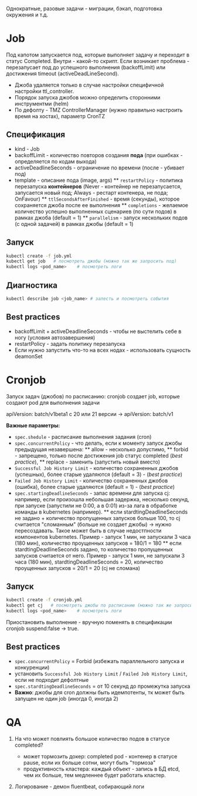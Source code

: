 Однократные, разовые задачи - миграции, бэкап, подготовка окружения и т.д.

# Job

Под капотом запускается под, которые выполняет задачу и переходит в статус Completed. Внутри - какой-то скрипт. 
Если возникает проблема - перезапусает под до успешного выполнения (backoffLimit) или достижения timeout (activeDeadLineSecond).

* Джоба удаляется только в случае настройки специфичной настройки ttl_controller. 
* Порядок запуска джобов можно определить сторонними инструментми (helm)
* По дефолту - TMZ ControllerManager (нужно правильно настроить время на хостах), параметр CronTZ

## Спецификация
* kind - Job 
* backoffLimit - количество повторов создания **пода** (при ошибках - определяется по кодам выхода)
* activeDeadlineSeconds - ограничение по времени (после - убивает под) 
* template - описание пода (image, args)
	** `restartPolicy` - политика перезапуска **контейнеров** (Never - контейнер не перезапусается, запусается новый под; Always - рестарт контенера, не пода; OnFavour)
	** `ttlSecondsAfterFinished` - время (секунды), которое сохраняется джоба после ее выполнения
	** `completions` - желаемое количество успешно выполненных сценариев (по сути подов) в рамках джоба (default = 1)
	** `parallelism` - запуск нескольких подов (с одной задачей) в рамках джобы (default = 1)

## Запуск	
``` bash
kubectl create -f job.yml
kubectl get job   # посмотреть джобы (можно так же запросить под)
kubectl logs <pod_name>    # посмотреть логи
```

## Диагностика
```bash
kubectl describe job <job_name> # залесть и посмотреть события 
```

## Best practices
* backoffLimit + activeDeadlineSeconds - чтобы не выстелить себе в ногу (условия автозавершения)
* restartPolicy - задать политику перезапуска
* Если нужно запустить что-то на всех нодах - использовать сущность deamonSet

# Cronjob

Запуск задач (джобов) по расписанию: cronjob создает job, которые создают pod для выполнения задачи

apiVersion: batch/v1beta1 c 20 или 21 версии -> apiVersion: batch/v1

**Важные параметры:**
* `spec.shedule` - расписание выполнения задания (cron)
* `spec.concurrentPolicy` - что делать, если к моменту запуск джобы предыдущая незавершена: 
	** allow - несколько допустимо, 
	** forbid - запрещено, только после достижения job  статус completed (_best practice_), 
	** replace - заменить (запустить новый вместо)
* `Successful Job History Limit` - количество сохраненных джобов (успешных), более старые удаляются (default = 3) - (_best practice_)
* `Failed Job History Limit` - количество сохраненных джобов (ошибка), более старые удаляются (default = 1) - (_best practice_)
* `spec.startingDeadlineSeconds` - запас времени для запуска cj: например, если произошла небольшая задержка, несколько секунд, при запуске (запустили не 0:00, а в 0:01) из-за лага в обработке команды в kubernetes (например). 
	** если stardtingDeadlineSeconds не задано + количество пропущенных запусков больше 100, то cj считается "сломанным" (больше не создает джобы) -> нужно пересоздавать. Такое может быть в случае недостпности компонентов kubernetes. Пример - запуск 1 мин, не запускали 3 часа (180 мин), количество проущенных запусков = 180/1 = 180
	** если stardtingDeadlineSeconds задано, то количество пропущенных запусков считается от него. Пример - запуск 1 мин, не запускали 3 часа (180 мин), stardtingDeadlineSeconds = 20, количество проущенных запусков = 20/1 = 20 (cj не сломана) 

## Запуск
``` bash
kubectl create -f cronjob.yml
kubectl get cj   # посмотреть джобы по расписанию (можно так же запросить под)
kubectl logs <pod_name>    # посмотреть логи
```

Приостановить выполнение - вручную поменять в спецификации cronjob suspend:false -> true. 

## Best practices

* `spec.concurrentPolicy` = Forbid (избежать параллельного запуска и конкуренции)
* установить `Successful Job History Limit` / `Failed Job History Limit`, если не подходит дефолтные
* `spec.stardtingDeadlineSeconds` = от 10 секунд до промежутка запуска
* **Важно**: джобы для cron должны быть идемпотенты, тк может быть запущен не один job (иногда 0, иногда 2)

# QA

1. На что может повлиять большое количество подов в статусе completed?
	* может тормозить докер: completed pod - контенер в статусе pause, если их больше сотни, могут быть "тормоза"
	* продуктивность кластера: каждый объект - запись в БД etcd, чем их больше, тем медленнее будет работать кластер.

2. Логирование - демон fluentbeat, собирающий логи
 



